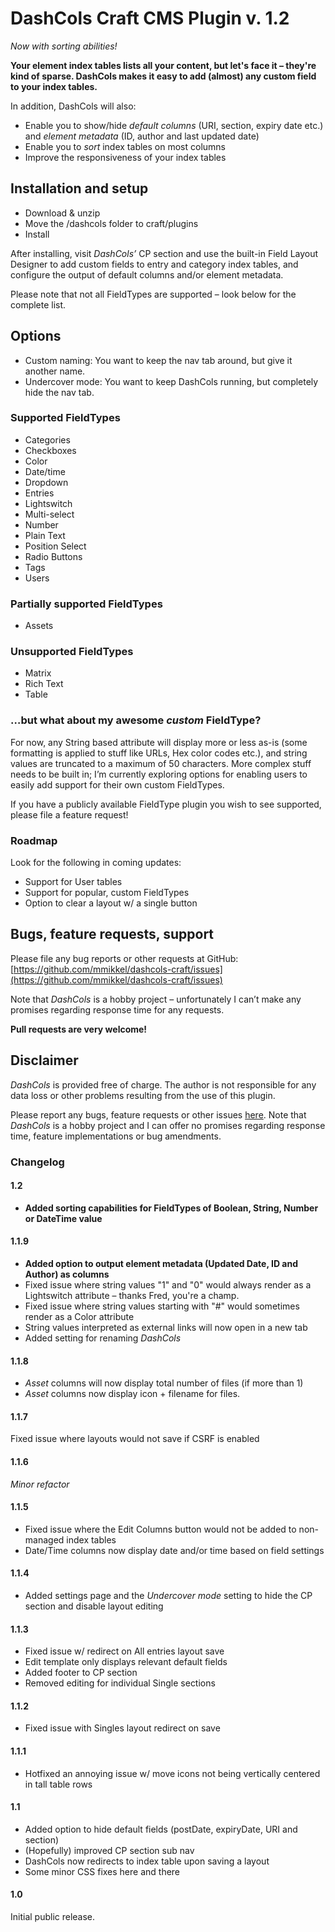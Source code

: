 # DashCols Craft CMS Plugin v. 1.2

_Now with sorting abilities!_

**Your element index tables lists all your content, but let's face it – they're kind of sparse. DashCols makes it easy to add (almost) any custom field to your index tables.**  

In addition, DashCols will also:  

* Enable you to show/hide _default columns_ (URI, section, expiry date etc.) and _element metadata_ (ID, author and last updated date)
* Enable you to _sort_ index tables on most columns
* Improve the responsiveness of your index tables

## Installation and setup

* Download & unzip
* Move the /dashcols folder to craft/plugins
* Install

After installing, visit _DashCols’_ CP section and use the built-in Field Layout Designer to add custom fields to entry and category index tables, and configure the output of default columns and/or element metadata.

Please note that not all FieldTypes are supported – look below for the complete list.

## Options

* Custom naming: You want to keep the nav tab around, but give it another name.
* Undercover mode: You want to keep DashCols running, but completely hide the nav tab.

### Supported FieldTypes

* Categories
* Checkboxes
* Color
* Date/time
* Dropdown
* Entries
* Lightswitch
* Multi-select
* Number
* Plain Text
* Position Select
* Radio Buttons
* Tags
* Users

### Partially supported FieldTypes

* Assets

### Unsupported FieldTypes

* Matrix
* Rich Text
* Table

### …but what about my awesome _custom_ FieldType?

For now, any String based attribute will display more or less as-is (some formatting is applied to stuff like URLs, Hex color codes etc.), and string values are truncated to a maximum of 50 characters. More complex stuff needs to be built in; I’m currently exploring options for enabling users to easily add support for their own custom FieldTypes.

If you have a publicly available FieldType plugin you wish to see supported, please file a feature request!

### Roadmap

Look for the following in coming updates:

* Support for User tables
* Support for popular, custom FieldTypes
* Option to clear a layout w/ a single button

## Bugs, feature requests, support

Please file any bug reports or other requests at GitHub: [https://github.com/mmikkel/dashcols-craft/issues](https://github.com/mmikkel/dashcols-craft/issues)

Note that _DashCols_ is a hobby project – unfortunately I can’t make any promises regarding response time for any requests.

**Pull requests are very welcome!**

## Disclaimer

_DashCols_ is provided free of charge. The author is not responsible for any data loss or other problems resulting from the use of this plugin.

Please report any bugs, feature requests or other issues [here](https://github.com/mmikkel/dashcols-craft/issues). Note that _DashCols_ is a hobby project and I can offer no promises regarding response time, feature implementations or bug amendments.

### Changelog

#### 1.2

* **Added sorting capabilities for FieldTypes of Boolean, String, Number or DateTime value**

#### 1.1.9

* **Added option to output element metadata (Updated Date, ID and Author) as columns**
* Fixed issue where string values "1" and "0" would always render as a Lightswitch attribute – thanks Fred, you're a champ.
* Fixed issue where string values starting with "#" would sometimes render as a Color attribute
* String values interpreted as external links will now open in a new tab
* Added setting for renaming _DashCols_

#### 1.1.8

* _Asset_ columns will now display total number of files (if more than 1)
* _Asset_ columns now display icon + filename for files.

#### 1.1.7

Fixed issue where layouts would not save if CSRF is enabled

#### 1.1.6

_Minor refactor_

#### 1.1.5

* Fixed issue where the Edit Columns button would not be added to non-managed index tables
* Date/Time columns now display date and/or time based on field settings

#### 1.1.4

* Added settings page and the _Undercover mode_ setting to hide the CP section and disable layout editing

#### 1.1.3

* Fixed issue w/ redirect on All entries layout save
* Edit template only displays relevant default fields
* Added footer to CP section
* Removed editing for individual Single sections

#### 1.1.2

* Fixed issue with Singles layout redirect on save

#### 1.1.1

* Hotfixed an annoying issue w/ move icons not being vertically centered in tall table rows

#### 1.1

* Added option to hide default fields (postDate, expiryDate, URI and section)
* (Hopefully) improved CP section sub nav
* DashCols now redirects to index table upon saving a layout
* Some minor CSS fixes here and there

#### 1.0

Initial public release.
